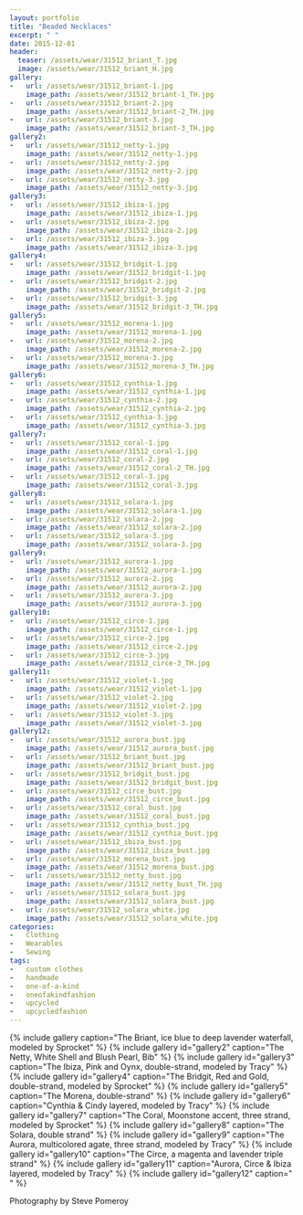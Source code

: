```yaml
---
layout: portfolio
title: "Beaded Necklaces"
excerpt: " "
date: 2015-12-01
header:
  teaser: /assets/wear/31512_briant_T.jpg
  image: /assets/wear/31512_briant_H.jpg
gallery:
-   url: /assets/wear/31512_briant-1.jpg
    image_path: /assets/wear/31512_briant-1_TH.jpg
-   url: /assets/wear/31512_briant-2.jpg
    image_path: /assets/wear/31512_briant-2_TH.jpg
-   url: /assets/wear/31512_briant-3.jpg
    image_path: /assets/wear/31512_briant-3_TH.jpg
gallery2:
-   url: /assets/wear/31512_netty-1.jpg
    image_path: /assets/wear/31512_netty-1.jpg
-   url: /assets/wear/31512_netty-2.jpg
    image_path: /assets/wear/31512_netty-2.jpg
-   url: /assets/wear/31512_netty-3.jpg
    image_path: /assets/wear/31512_netty-3.jpg
gallery3:
-   url: /assets/wear/31512_ibiza-1.jpg
    image_path: /assets/wear/31512_ibiza-1.jpg
-   url: /assets/wear/31512_ibiza-2.jpg
    image_path: /assets/wear/31512_ibiza-2.jpg
-   url: /assets/wear/31512_ibiza-3.jpg
    image_path: /assets/wear/31512_ibiza-3.jpg
gallery4:
-   url: /assets/wear/31512_bridgit-1.jpg
    image_path: /assets/wear/31512_bridgit-1.jpg
-   url: /assets/wear/31512_bridgit-2.jpg
    image_path: /assets/wear/31512_bridgit-2.jpg
-   url: /assets/wear/31512_bridgit-3.jpg
    image_path: /assets/wear/31512_bridgit-3_TH.jpg
gallery5:
-   url: /assets/wear/31512_morena-1.jpg
    image_path: /assets/wear/31512_morena-1.jpg
-   url: /assets/wear/31512_morena-2.jpg
    image_path: /assets/wear/31512_morena-2.jpg
-   url: /assets/wear/31512_morena-3.jpg
    image_path: /assets/wear/31512_morena-3_TH.jpg
gallery6:
-   url: /assets/wear/31512_cynthia-1.jpg
    image_path: /assets/wear/31512_cynthia-1.jpg
-   url: /assets/wear/31512_cynthia-2.jpg
    image_path: /assets/wear/31512_cynthia-2.jpg
-   url: /assets/wear/31512_cynthia-3.jpg
    image_path: /assets/wear/31512_cynthia-3.jpg
gallery7:
-   url: /assets/wear/31512_coral-1.jpg
    image_path: /assets/wear/31512_coral-1.jpg
-   url: /assets/wear/31512_coral-2.jpg
    image_path: /assets/wear/31512_coral-2_TH.jpg
-   url: /assets/wear/31512_coral-3.jpg
    image_path: /assets/wear/31512_coral-3.jpg
gallery8:
-   url: /assets/wear/31512_solara-1.jpg
    image_path: /assets/wear/31512_solara-1.jpg
-   url: /assets/wear/31512_solara-2.jpg
    image_path: /assets/wear/31512_solara-2.jpg
-   url: /assets/wear/31512_solara-3.jpg
    image_path: /assets/wear/31512_solara-3.jpg
gallery9:
-   url: /assets/wear/31512_aurora-1.jpg
    image_path: /assets/wear/31512_aurora-1.jpg
-   url: /assets/wear/31512_aurora-2.jpg
    image_path: /assets/wear/31512_aurora-2.jpg
-   url: /assets/wear/31512_aurora-3.jpg
    image_path: /assets/wear/31512_aurora-3.jpg
gallery10:
-   url: /assets/wear/31512_circe-1.jpg
    image_path: /assets/wear/31512_circe-1.jpg
-   url: /assets/wear/31512_circe-2.jpg
    image_path: /assets/wear/31512_circe-2.jpg
-   url: /assets/wear/31512_circe-3.jpg
    image_path: /assets/wear/31512_circe-3_TH.jpg
gallery11:
-   url: /assets/wear/31512_violet-1.jpg
    image_path: /assets/wear/31512_violet-1.jpg
-   url: /assets/wear/31512_violet-2.jpg
    image_path: /assets/wear/31512_violet-2.jpg
-   url: /assets/wear/31512_violet-3.jpg
    image_path: /assets/wear/31512_violet-3.jpg
gallery12:
-   url: /assets/wear/31512_aurora_bust.jpg
    image_path: /assets/wear/31512_aurora_bust.jpg
-   url: /assets/wear/31512_briant_bust.jpg
    image_path: /assets/wear/31512_briant_bust.jpg
-   url: /assets/wear/31512_bridgit_bust.jpg
    image_path: /assets/wear/31512_bridgit_bust.jpg
-   url: /assets/wear/31512_circe_bust.jpg
    image_path: /assets/wear/31512_circe_bust.jpg
-   url: /assets/wear/31512_coral_bust.jpg
    image_path: /assets/wear/31512_coral_bust.jpg
-   url: /assets/wear/31512_cynthia_bust.jpg
    image_path: /assets/wear/31512_cynthia_bust.jpg
-   url: /assets/wear/31512_ibiza_bust.jpg
    image_path: /assets/wear/31512_ibiza_bust.jpg
-   url: /assets/wear/31512_morena_bust.jpg
    image_path: /assets/wear/31512_morena_bust.jpg
-   url: /assets/wear/31512_netty_bust.jpg
    image_path: /assets/wear/31512_netty_bust_TH.jpg
-   url: /assets/wear/31512_solara_bust.jpg
    image_path: /assets/wear/31512_solara_bust.jpg
-   url: /assets/wear/31512_solara_white.jpg
    image_path: /assets/wear/31512_solara_white.jpg
categories:
-   Clothing
-   Wearables
-   Sewing
tags:
-   custom clothes
-   handmade
-   one-of-a-kind
-   oneofakindfashion
-   upcycled
-   upcycledfashion
---
```


{% include gallery caption="The Briant, ice blue to deep lavender waterfall, modeled by Sprocket" %}
{% include gallery id="gallery2" caption="The Netty, White Shell and Blush Pearl, Bib" %}
{% include gallery id="gallery3" caption="The Ibiza, Pink and Oynx, double-strand, modeled by Tracy" %}
{% include gallery id="gallery4" caption="The Bridgit, Red and Gold, double-strand, modeled by Sprocket" %}
{% include gallery id="gallery5" caption="The Morena, double-strand" %}
{% include gallery id="gallery6" caption="Cynthia & Cindy layered, modeled by Tracy" %}
{% include gallery id="gallery7" caption="The Coral, Moonstone accent, three strand, modeled by Sprocket" %}
{% include gallery id="gallery8" caption="The Solara, double strand" %}
{% include gallery id="gallery9" caption="The Aurora, multicolored agate, three strand, modeled by Tracy" %}
{% include gallery id="gallery10" caption="The Circe, a magenta and lavender triple strand" %}
{% include gallery id="gallery11" caption="Aurora, Circe & Ibiza layered, modeled by Tracy" %}
{% include gallery id="gallery12" caption=" " %}

Photography by Steve Pomeroy <a class="social" href="https://twitter.com/xxv" target="_blank" rel="noopener noreferrer"><i class="fa fa-fw fa-twitter"></i></a>
